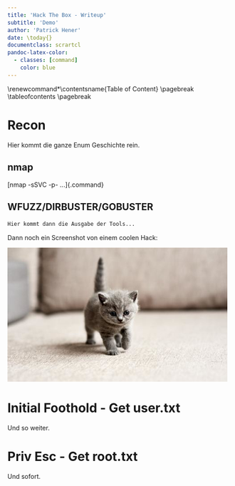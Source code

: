 ```yaml
---
title: 'Hack The Box - Writeup'
subtitle: 'Demo'
author: 'Patrick Hener'
date: \today{}
documentclass: scrartcl
pandoc-latex-color:
  - classes: [command]
    color: blue
---
```

<!-- Latex foo -->
\renewcommand*\contentsname{Table of Content}
\pagebreak
\tableofcontents
\pagebreak
<!-- Latex foo ends -->

# Recon
Hier kommt die ganze Enum Geschichte rein.

## nmap

[nmap -sSVC -p- ...]{.command}

## WFUZZ/DIRBUSTER/GOBUSTER

```sh
Hier kommt dann die Ausgabe der Tools...
```
Dann noch ein Screenshot von einem coolen Hack:

![Super cooler Hack](images/screenshot.png)

# Initial Foothold - Get user.txt

Und so weiter.

# Priv Esc - Get root.txt

Und sofort.
